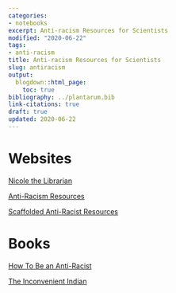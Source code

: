 ```yaml
---
categories:
- notebooks
excerpt: Anti-racism Resources for Scientists
modified: "2020-06-22"
tags:
- anti-racism
title: Anti-racism Resources for Scientists
slug: antiracism
output:
  blogdown::html_page:
    toc: true
bibliography: ../plantarum.bib
link-citations: true
draft: true
updated: 2020-06-22
---
```


# Websites

[Nicole the Librarian](https://padlet.com/nicolethelibrarian/nbasekqoazt336co)

[Anti-Racism Resources](https://bit.ly/ANTIRACISMRESOURCES)

[Scaffolded Anti-Racist
Resources](https://docs.google.com/document/d/1PrAq4iBNb4nVIcTsLcNlW8zjaQXBLkWayL8EaPlh0bc)

# Books
[How To Be an Anti-Racist](https://www.ibramxkendi.com/how-to-be-an-antiracist-1)

[The Inconvenient Indian](https://www.upress.umn.edu/book-division/books/the-inconvenient-indian)
